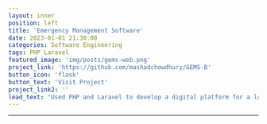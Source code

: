 ```yaml
---
layout: inner
position: left
title: 'Emergency Management Software'
date: 2023-01-01 21:30:00
categories: Software Engineering
tags: PHP Laravel
featured_image: 'img/posts/gems-web.png'
project_link: 'https://github.com/mashadchowdhury/GEMS-B'
button_icon: 'flask'
button_text: 'Visit Project'
project_link2: ''
lead_text: "Used PHP and Laravel to develop a digital platform for a local startup, Glohaven's Emergency Management Solutions (GEMS). GEMS is a software that makes it easier for disaster response personnel to manage information and resources during an emergency, such as wildfires or floods. Focused both on front-end and back-end development. Took on the role of Client Liaison and coordinated weekly meetings with clients discussing progress."
---
```

---
